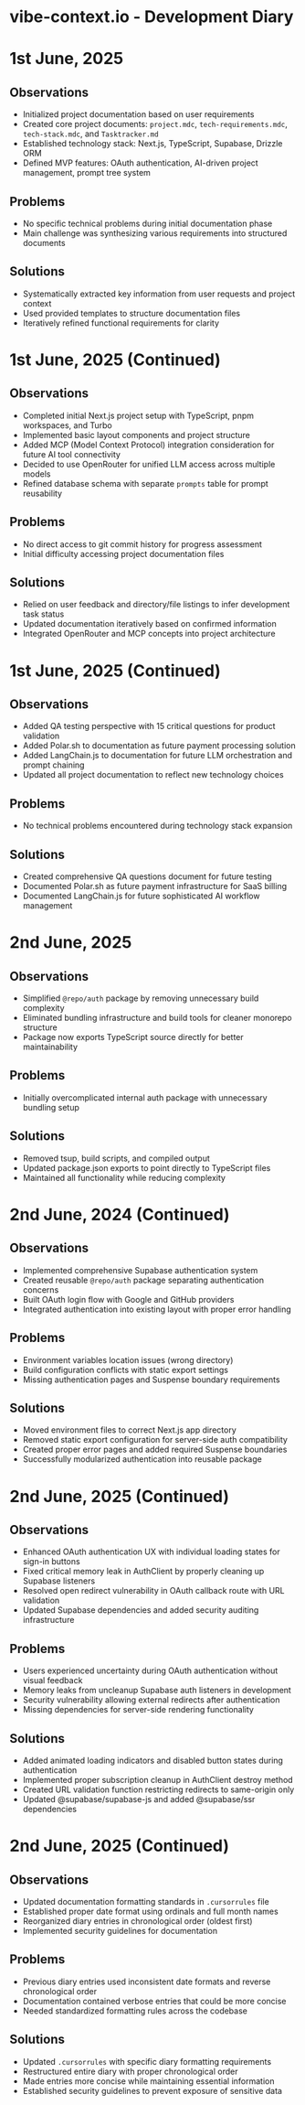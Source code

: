 # vibe-context.io - Development Diary

# 1st June, 2025

## Observations

- Initialized project documentation based on user requirements
- Created core project documents: `project.mdc`, `tech-requirements.mdc`, `tech-stack.mdc`, and `Tasktracker.md`
- Established technology stack: Next.js, TypeScript, Supabase, Drizzle ORM
- Defined MVP features: OAuth authentication, AI-driven project management, prompt tree system

## Problems

- No specific technical problems during initial documentation phase
- Main challenge was synthesizing various requirements into structured documents

## Solutions

- Systematically extracted key information from user requests and project context
- Used provided templates to structure documentation files
- Iteratively refined functional requirements for clarity

# 1st June, 2025 (Continued)

## Observations

- Completed initial Next.js project setup with TypeScript, pnpm workspaces, and Turbo
- Implemented basic layout components and project structure
- Added MCP (Model Context Protocol) integration consideration for future AI tool connectivity
- Decided to use OpenRouter for unified LLM access across multiple models
- Refined database schema with separate `prompts` table for prompt reusability

## Problems

- No direct access to git commit history for progress assessment
- Initial difficulty accessing project documentation files

## Solutions

- Relied on user feedback and directory/file listings to infer development task status
- Updated documentation iteratively based on confirmed information
- Integrated OpenRouter and MCP concepts into project architecture

# 1st June, 2025 (Continued)

## Observations

- Added QA testing perspective with 15 critical questions for product validation
- Added Polar.sh to documentation as future payment processing solution
- Added LangChain.js to documentation for future LLM orchestration and prompt chaining
- Updated all project documentation to reflect new technology choices

## Problems

- No technical problems encountered during technology stack expansion

## Solutions

- Created comprehensive QA questions document for future testing
- Documented Polar.sh as future payment infrastructure for SaaS billing
- Documented LangChain.js for future sophisticated AI workflow management

# 2nd June, 2025

## Observations

- Simplified `@repo/auth` package by removing unnecessary build complexity
- Eliminated bundling infrastructure and build tools for cleaner monorepo structure
- Package now exports TypeScript source directly for better maintainability

## Problems

- Initially overcomplicated internal auth package with unnecessary bundling setup

## Solutions

- Removed tsup, build scripts, and compiled output
- Updated package.json exports to point directly to TypeScript files
- Maintained all functionality while reducing complexity

# 2nd June, 2024 (Continued)

## Observations

- Implemented comprehensive Supabase authentication system
- Created reusable `@repo/auth` package separating authentication concerns
- Built OAuth login flow with Google and GitHub providers
- Integrated authentication into existing layout with proper error handling

## Problems

- Environment variables location issues (wrong directory)
- Build configuration conflicts with static export settings
- Missing authentication pages and Suspense boundary requirements

## Solutions

- Moved environment files to correct Next.js app directory
- Removed static export configuration for server-side auth compatibility
- Created proper error pages and added required Suspense boundaries
- Successfully modularized authentication into reusable package

# 2nd June, 2025 (Continued)

## Observations

- Enhanced OAuth authentication UX with individual loading states for sign-in buttons
- Fixed critical memory leak in AuthClient by properly cleaning up Supabase listeners
- Resolved open redirect vulnerability in OAuth callback route with URL validation
- Updated Supabase dependencies and added security auditing infrastructure

## Problems

- Users experienced uncertainty during OAuth authentication without visual feedback
- Memory leaks from uncleanup Supabase auth listeners in development
- Security vulnerability allowing external redirects after authentication
- Missing dependencies for server-side rendering functionality

## Solutions

- Added animated loading indicators and disabled button states during authentication
- Implemented proper subscription cleanup in AuthClient destroy method
- Created URL validation function restricting redirects to same-origin only
- Updated @supabase/supabase-js and added @supabase/ssr dependencies

# 2nd June, 2025 (Continued)

## Observations

- Updated documentation formatting standards in `.cursorrules` file
- Established proper date format using ordinals and full month names
- Reorganized diary entries in chronological order (oldest first)
- Implemented security guidelines for documentation

## Problems

- Previous diary entries used inconsistent date formats and reverse chronological order
- Documentation contained verbose entries that could be more concise
- Needed standardized formatting rules across the codebase

## Solutions

- Updated `.cursorrules` with specific diary formatting requirements
- Restructured entire diary with proper chronological order
- Made entries more concise while maintaining essential information
- Established security guidelines to prevent exposure of sensitive data
